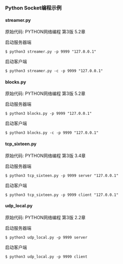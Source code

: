 ### Python Socket编程示例

#### streamer.py

原始代码: PYTHON网络编程 第3版 5.2章

启动服务器端
```
$ python3 streamer.py -p 9999 "127.0.0.1"
```

启动客户端
```
$ python3 streamer.py -c -p 9999 "127.0.0.1"
```

#### blocks.py

原始代码: PYTHON网络编程 第3版 5.2章

启动服务器端
```
$ python3 blocks.py -p 9999 "127.0.0.1"
```

启动客户端
```
$ python3 blocks.py -c -p 9999 "127.0.0.1"
```

#### tcp_sixteen.py

原始代码: PYTHON网络编程 第3版 3.4章

启动服务器端
```
$ python3 tcp_sixteen.py -p 9999 server "127.0.0.1"
```

启动客户端
```
$ python3 tcp_sixteen.py -p 9999 client "127.0.0.1"
```

#### udp_local.py

原始代码: PYTHON网络编程 第3版 2.2章

启动服务器端
```
$ python3 udp_local.py -p 9999 server
```

启动客户端
```
$ python3 udp_local.py -p 9999 client
```

